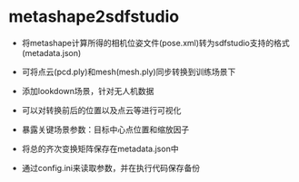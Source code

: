 # metashape2sdfstudio

- 将metashape计算所得的相机位姿文件(pose.xml)转为sdfstudio支持的格式(metadata.json)

- 可将点云(pcd.ply)和mesh(mesh.ply)同步转换到训练场景下
- 添加lookdown场景，针对无人机数据

- 可以对转换前后的位置以及点云等进行可视化
- 暴露关键场景参数：目标中心点位置和缩放因子
- 将总的齐次变换矩阵保存在metadata.json中

- 通过config.ini来读取参数，并在执行代码保存备份

